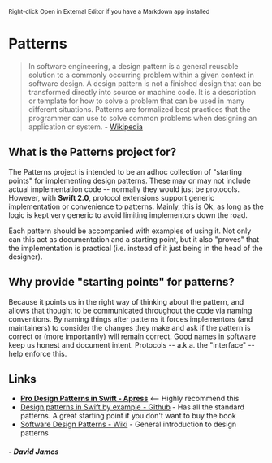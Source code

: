 
<sub>Right-click Open in External Editor if you have a Markdown app installed</sub>

# Patterns

> In software engineering, a design pattern is a general reusable solution to a commonly occurring problem within a given context in software design. A design pattern is not a finished design that can be transformed directly into source or machine code. It is a description or template for how to solve a problem that can be used in many different situations. Patterns are formalized best practices that the programmer can use to solve common problems when designing an application or system. - [Wikipedia](https://en.wikipedia.org/wiki/Software_design_pattern)

## What is the Patterns project for?

The Patterns project is intended to be an adhoc collection of "starting points" for implementing design patterns. These may or may not include actual implementation code -- normally they would just be protocols. However, with **Swift 2.0**, protocol extensions support generic implementation or convenience to patterns. Mainly, this is Ok, as long as the logic is kept very generic to avoid limiting implementors down the road.

Each pattern should be accompanied with examples of using it. Not only can this act as documentation and a starting point, but it also "proves" that the implementation is practical (i.e. instead of it just being in the head of the designer).

## Why provide "starting points" for patterns?

Because it points us in the right way of thinking about the pattern, and allows that thought to be communicated throughout the code via naming conventions. By naming things after patterns it forces implementors (and maintainers) to consider the changes they make and ask if the pattern is correct or (more importantly) will remain correct. Good names in software keep us honest and document intent. Protocols -- a.k.a. the "interface" -- help enforce this.

## Links 

* **[Pro Design Patterns in Swift - Apress](http://www.apress.com/9781484203958)** <-- Highly recommend this
* [Design patterns in Swift by example - Github](https://github.com/ochococo/Design-Patterns-In-Swift) - Has all the standard patterns. A great starting point if you don't want to buy the book
* [Software Design Patterns - Wiki](https://en.wikipedia.org/wiki/Software_design_pattern) - General introduction to design patterns

##### - *David James*